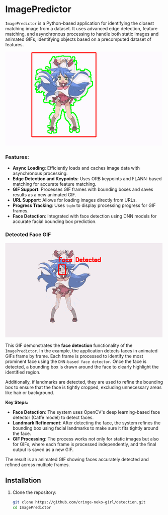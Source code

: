 # ImagePredictor

`ImagePredictor` is a Python-based application for identifying the closest matching image from a dataset. It uses advanced edge detection, feature matching, and asynchronous processing to handle both static images and animated GIFs, identifying objects based on a precomputed dataset of features.

![Detected GIF](Testing/images/detected.gif)

### Features:
- **Async Loading**: Efficiently loads and caches image data with asynchronous processing.
- **Edge Detection and Keypoints**: Uses ORB keypoints and FLANN-based matching for accurate feature matching.
- **GIF Support**: Processes GIF frames with bounding boxes and saves results as a new animated GIF.
- **URL Support**: Allows for loading images directly from URLs.
- **Progress Tracking**: Uses `tqdm` to display processing progress for GIF frames.
- **Face Detection**: Integrated with face detection using DNN models for accurate facial bounding box prediction.

### Detected Face GIF

![Detected Face GIF](Testing/images/detected_face.gif)

This GIF demonstrates the **face detection** functionality of the `ImagePredictor`. In the example, the application detects faces in animated GIFs frame by frame. Each frame is processed to identify the most prominent face using the `DNN-based face detector`. Once the face is detected, a bounding box is drawn around the face to clearly highlight the identified region. 

Additionally, if landmarks are detected, they are used to refine the bounding box to ensure that the face is tightly cropped, excluding unnecessary areas like hair or background.

**Key Steps:**
- **Face Detection**: The system uses OpenCV's deep learning-based face detector (Caffe model) to detect faces.
- **Landmark Refinement**: After detecting the face, the system refines the bounding box using facial landmarks to make sure it fits tightly around the face.
- **GIF Processing**: The process works not only for static images but also for GIFs, where each frame is processed independently, and the final output is saved as a new GIF.

The result is an animated GIF showing faces accurately detected and refined across multiple frames.

## Installation

1. Clone the repository:

   ```bash
   git clone https://github.com/cringe-neko-girl/detection.git
   cd ImagePredictor
